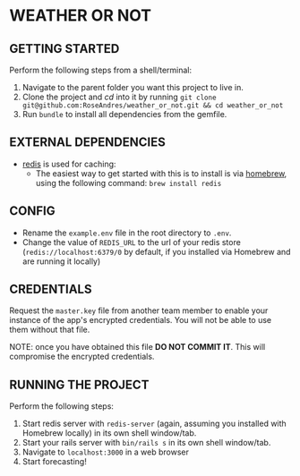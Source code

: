 # WEATHER OR NOT

## GETTING STARTED
Perform the following steps from a shell/terminal:
1. Navigate to the parent folder you want this project to live in.
1. Clone the project and _cd_ into it by running `git clone git@github.com:RoseAndres/weather_or_not.git && cd weather_or_not`
1. Run `bundle` to install all dependencies from the gemfile.

## EXTERNAL DEPENDENCIES
* [redis](https://redis.io) is used for caching:
  * The easiest way to get started with this is to install is via [homebrew](https://brew.sh/), using the following command: `brew install redis`

## CONFIG
* Rename the `example.env` file in the root directory to `.env`.
* Change the value of `REDIS_URL` to the url of your redis store (`redis://localhost:6379/0` by default, if you installed via Homebrew and are running it locally)

## CREDENTIALS
Request the `master.key` file from another team member to enable your instance of the app's encrypted credentials. You will not be able to use them without that file.

NOTE: once you have obtained this file **DO NOT COMMIT IT**. This will compromise the encrypted credentials.

## RUNNING THE PROJECT
Perform the following steps:
1. Start redis server with `redis-server` (again, assuming you installed with Homebrew locally) in its own shell window/tab.
1. Start your rails server with `bin/rails s` in its own shell window/tab.
1. Navigate to `localhost:3000` in a web browser
1. Start forecasting!
